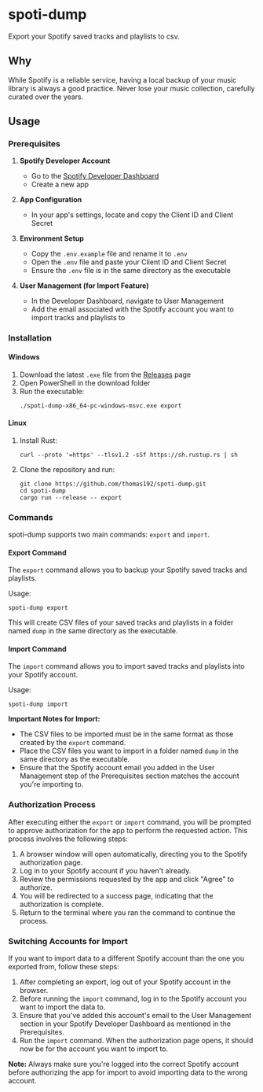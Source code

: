 # spoti-dump

Export your Spotify saved tracks and playlists to csv.

## Why

While Spotify is a reliable service, having a local backup of your music library is always a good practice. Never lose your music collection, carefully curated over the years. 

## Usage

### Prerequisites

1. **Spotify Developer Account**
   - Go to the [Spotify Developer Dashboard](https://developer.spotify.com/dashboard)
   - Create a new app

2. **App Configuration**
   - In your app's settings, locate and copy the Client ID and Client Secret

3. **Environment Setup**
   - Copy the `.env.example` file and rename it to `.env`
   - Open the `.env` file and paste your Client ID and Client Secret
   - Ensure the `.env` file is in the same directory as the executable

4. **User Management (for Import Feature)**
   - In the Developer Dashboard, navigate to User Management
   - Add the email associated with the Spotify account you want to import tracks and playlists to

### Installation

#### Windows

1. Download the latest `.exe` file from the [Releases](https://github.com/thomas192/spoti-dump/releases) page
2. Open PowerShell in the download folder
3. Run the executable:
   ```
   ./spoti-dump-x86_64-pc-windows-msvc.exe export
   ```

#### Linux

1. Install Rust:
   ```
   curl --proto '=https' --tlsv1.2 -sSf https://sh.rustup.rs | sh
   ```
2. Clone the repository and run:
   ```
   git clone https://github.com/thomas192/spoti-dump.git
   cd spoti-dump
   cargo run --release -- export
   ```

### Commands

spoti-dump supports two main commands: `export` and `import`.

#### Export Command

The `export` command allows you to backup your Spotify saved tracks and playlists.

Usage:
```
spoti-dump export
```

This will create CSV files of your saved tracks and playlists in a folder named `dump` in the same directory as the executable.

#### Import Command

The `import` command allows you to import saved tracks and playlists into your Spotify account.

Usage:
```
spoti-dump import
```

**Important Notes for Import:**
- The CSV files to be imported must be in the same format as those created by the `export` command.
- Place the CSV files you want to import in a folder named `dump` in the same directory as the executable.
- Ensure that the Spotify account email you added in the User Management step of the Prerequisites section matches the account you're importing to.

### Authorization Process

After executing either the `export` or `import` command, you will be prompted to approve authorization for the app to perform the requested action. This process involves the following steps:

1. A browser window will open automatically, directing you to the Spotify authorization page.
2. Log in to your Spotify account if you haven't already.
3. Review the permissions requested by the app and click "Agree" to authorize.
4. You will be redirected to a success page, indicating that the authorization is complete.
5. Return to the terminal where you ran the command to continue the process.

### Switching Accounts for Import

If you want to import data to a different Spotify account than the one you exported from, follow these steps:

1. After completing an export, log out of your Spotify account in the browser.
2. Before running the `import` command, log in to the Spotify account you want to import the data to.
3. Ensure that you've added this account's email to the User Management section in your Spotify Developer Dashboard as mentioned in the Prerequisites.
4. Run the `import` command. When the authorization page opens, it should now be for the account you want to import to.

**Note:** Always make sure you're logged into the correct Spotify account before authorizing the app for import to avoid importing data to the wrong account.
